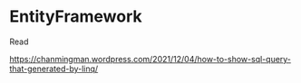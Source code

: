 # EntityFramework

Read

https://chanmingman.wordpress.com/2021/12/04/how-to-show-sql-query-that-generated-by-linq/
